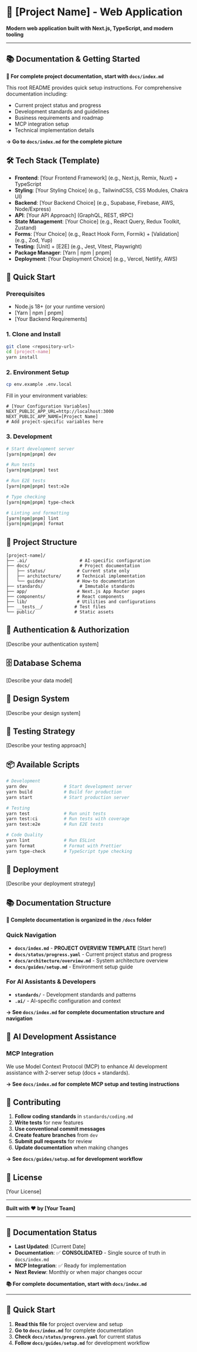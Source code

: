 # 🚀 [Project Name] - Web Application

**Modern web application built with Next.js, TypeScript, and modern tooling**

---

## 📚 **Documentation & Getting Started**

**🎯 For complete project documentation, start with `docs/index.md`**

This root README provides quick setup instructions. For comprehensive documentation including:
- Current project status and progress
- Development standards and guidelines
- Business requirements and roadmap
- MCP integration setup
- Technical implementation details

**→ Go to `docs/index.md` for the complete picture**

## 🛠️ Tech Stack (Template)

- **Frontend**: [Your Frontend Framework] (e.g., Next.js, Remix, Nuxt) + TypeScript
- **Styling**: [Your Styling Choice] (e.g., TailwindCSS, CSS Modules, Chakra UI)
- **Backend**: [Your Backend Choice] (e.g., Supabase, Firebase, AWS, Node/Express)
- **API**: [Your API Approach] (GraphQL, REST, tRPC)
- **State Management**: [Your Choice] (e.g., React Query, Redux Toolkit, Zustand)
- **Forms**: [Your Choice] (e.g., React Hook Form, Formik) + [Validation] (e.g., Zod, Yup)
- **Testing**: [Unit] + [E2E] (e.g., Jest, Vitest, Playwright)
- **Package Manager**: [Yarn | npm | pnpm]
- **Deployment**: [Your Deployment Choice] (e.g., Vercel, Netlify, AWS)

## 🚀 Quick Start

### Prerequisites
- Node.js 18+ (or your runtime version)
- [Yarn | npm | pnpm]
- [Your Backend Requirements]

### 1. Clone and Install
```bash
git clone <repository-url>
cd [project-name]
yarn install
```

### 2. Environment Setup
```bash
cp env.example .env.local
```

Fill in your environment variables:
```env
# [Your Configuration Variables]
NEXT_PUBLIC_APP_URL=http://localhost:3000
NEXT_PUBLIC_APP_NAME=[Project Name]
# Add project-specific variables here
```

### 3. Development
```bash
# Start development server
[yarn|npm|pnpm] dev

# Run tests
[yarn|npm|pnpm] test

# Run E2E tests
[yarn|npm|pnpm] test:e2e

# Type checking
[yarn|npm|pnpm] type-check

# Linting and formatting
[yarn|npm|pnpm] lint
[yarn|npm|pnpm] format
```

## 📁 Project Structure

```
[project-name]/
├── .ai/                    # AI-specific configuration
├── docs/                   # Project documentation
│   ├── status/            # Current state only
│   ├── architecture/      # Technical implementation
│   └── guides/            # How-to documentation
├── standards/              # Immutable standards
├── app/                   # Next.js App Router pages
├── components/            # React components
├── lib/                   # Utilities and configurations
├── __tests__/            # Test files
└── public/               # Static assets
```

## 🔐 Authentication & Authorization

[Describe your authentication system]

## 🗄️ Database Schema

[Describe your data model]

## 🎨 Design System

[Describe your design system]

## 🧪 Testing Strategy

[Describe your testing approach]

## 📦 Available Scripts

```bash
# Development
yarn dev              # Start development server
yarn build            # Build for production
yarn start            # Start production server

# Testing
yarn test             # Run unit tests
yarn test:ci          # Run tests with coverage
yarn test:e2e         # Run E2E tests

# Code Quality
yarn lint             # Run ESLint
yarn format           # Format with Prettier
yarn type-check       # TypeScript type checking
```

## 🚀 Deployment

[Describe your deployment strategy]

## 📚 Documentation Structure

**🎯 Complete documentation is organized in the `/docs` folder**

### **Quick Navigation**
- **`docs/index.md`** - **PROJECT OVERVIEW TEMPLATE** (Start here!)
- **`docs/status/progress.yaml`** - Current project status and progress
- **`docs/architecture/overview.md`** - System architecture overview
- **`docs/guides/setup.md`** - Environment setup guide

### **For AI Assistants & Developers**
- **`standards/`** - Development standards and patterns
- **`.ai/`** - AI-specific configuration and context

**→ See `docs/index.md` for complete documentation structure and navigation**

## 🤖 AI Development Assistance

### **MCP Integration**
We use Model Context Protocol (MCP) to enhance AI development assistance with 2-server setup (docs + standards).

**→ See `docs/index.md` for complete MCP setup and testing instructions**

## 🤝 Contributing

1. **Follow coding standards** in `standards/coding.md`
2. **Write tests** for new features
3. **Use conventional commit messages**
4. **Create feature branches** from `dev`
5. **Submit pull requests** for review
6. **Update documentation** when making changes

**→ See `docs/guides/setup.md` for development workflow**

## 📄 License

[Your License]

---

**Built with ❤️ by [Your Team]**

---

## 🔄 Documentation Status

- **Last Updated**: [Current Date]
- **Documentation**: ✅ **CONSOLIDATED** - Single source of truth in `docs/index.md`
- **MCP Integration**: ✅ Ready for implementation
- **Next Review**: Monthly or when major changes occur

**📚 For complete documentation, start with `docs/index.md`**

---

## 🎯 **Quick Start**

1. **Read this file** for project overview and setup
2. **Go to `docs/index.md`** for complete documentation
3. **Check `docs/status/progress.yaml`** for current status
4. **Follow `docs/guides/setup.md`** for development workflow



